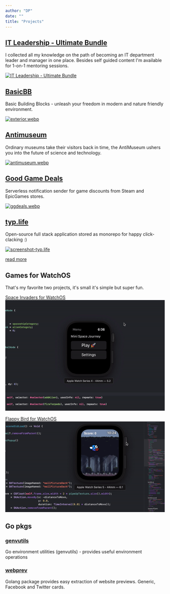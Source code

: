 ```yaml
---
author: "DP"
date: ""
title: "Projects"
---
```


## [IT Leadership - Ultimate Bundle](https://store.mrpopov.com/l/ultimate-it-bundle)

I collected all my knowledge on the path of becoming an IT department leader and manager in one place. Besides self guided content I'm available for 1-on-1 mentoring sessions.

[![IT Leadership - Ultimate Bundle](https://public-files.gumroad.com/lsvtcsalfcpt3pystxgo0p6jis25)](https://store.mrpopov.com/l/ultimate-it-bundle)

## [BasicBB](https://basicbb.com)

Basic Building Blocks - unleash your freedom in modern and nature friendly environment.

[![exterior.webp](/img/basicbb/exterior.webp)](https://basicbb.com)

## [Antimuseum](http://www.antimuseum.org/en)

Ordinary museums take their visitors back in time, the AntiMuseum ushers you into the future of science and technology.

[![antimuseum.webp](/img/antimuseum.webp)](http://www.antimuseum.org/en)

## [Good Game Deals](https://t.me/ggoffers)

Serverless notification sender for game discounts from Steam and EpicGames stores.

[![ggdeals.webp](/img/projects/ggdeals.webp)](https://t.me/ggoffers)

## [typ.life](https://typ.life)

Open-source full stack application stored as monorepo for happy click-clacking :)

[![screenshot-typ.life](/img/typ.life/screenshot-typ.life.webp)](https://github.com/lalabuy948/typing)

[read more](/posts/typ.life/)

## Games for WatchOS

That's my favorite two projects, it's small it's simple but super fun.

[Space Invaders for WatchOS ![gameplay](https://github.com/lalabuy948/MiniSpaceJourney/raw/develop/github/0.0.1/record-0.0.1.gif)](https://github.com/lalabuy948/MiniSpaceJourney)

[Flappy Bird for WatchOS ![gameplay](https://raw.githubusercontent.com/lalabuy948/TinyRage/develop/github/1.0/gameplay-1.0.gif)](https://github.com/lalabuy948/TinyRage)

## Go pkgs

### [genvutils](https://pkg.go.dev/github.com/lalabuy948/genvutils?tab=overview)

Go environment utilities (genvutils) - provides useful environment operations

### [webprev](https://github.com/lalabuy948/webprev)

Golang package provides easy extraction of website previews. Generic, Facebook and Twitter cards.
